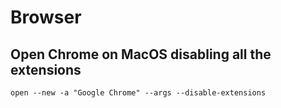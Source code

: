 # Browser


## Open Chrome on MacOS disabling all the extensions

```shell
open --new -a "Google Chrome" --args --disable-extensions
```
